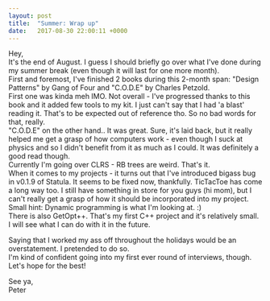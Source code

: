 ```yaml
---
layout: post
title:  "Summer: Wrap up"
date:   2017-08-30 22:00:11 +0000
---
```


Hey,  
It's the end of August. I guess I should briefly go over what I've done during my summer break (even though it will last for one more month).   
First and foremost, I've finished 2 books during this 2-month span: "Design Patterns" by Gang of Four and "C.O.D.E" by Charles Petzold.  
First one was kinda meh IMO. Not overall - I've progressed thanks to this book and it added few tools to my kit. I just can't say that I had 'a blast' reading it. 
That's to be expected out of reference tho. So no bad words for that, really.  
"C.O.D.E" on the other hand.. It was great. Sure, it's laid back, but it really helped me get a grasp of how computers work - even though I suck at physics and so I didn't benefit from it as much as I could. It was definitely a good read though.  
Currently I'm going over CLRS - RB trees are weird. That's it.  
When it comes to my projects - it turns out that I've introduced bigass bug in v0.1.9 of Statula. It seems to be fixed now, thankfully. 
TicTacToe has come a long way too. I still have something in store for you guys (hi mom), but I can't really get a grasp of how it should be incorporated into my project.
Small hint: Dynamic programming is what I'm looking at. :)  
There is also GetOpt++. That's my first C++ project and it's relatively small. I will see what I can do with it in the future.  


Saying that I worked my ass off throughout the holidays would be an overstatement. I pretended to do so.  
I'm kind of confident going into my first ever round of interviews, though.  Let's hope for the best!

See ya,  
Peter